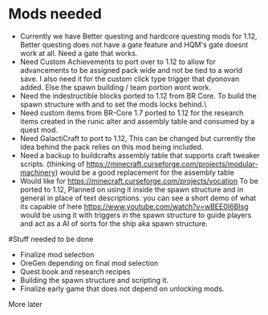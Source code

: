 # Mods needed

* Currently we have Better questing and hardcore questing mods for 1.12, Better questing does not have a gate feature and HQM's gate doesnt work at all. Need a gate that works.
* Need Custom Achievements to port over to 1.12 to allow for advancements to be assigned pack wide and not be tied to a world save. I also need it for the custom click type trigger that dyonovan added. Else the spawn building / team portion wont work.
* Need the indestructible blocks ported to 1.12 from BR Core. To build the spawn structure with and to set the mods locks behind.\
* Need custom items from BR-Core 1.7 ported to 1.12 for the research items created in the runic alter and assembly table and consumed by a quest mod.
* Need GalactiCraft to port to 1.12, This can be changed but currently the idea behind the pack relies on this mod being included.
* Need a backup to buildcrafts assembly table that supports craft tweaker scripts. (thinking of https://minecraft.curseforge.com/projects/modular-machinery) would be a good replacement for the assembly table
* Would like for https://minecraft.curseforge.com/projects/vocation To be ported to 1.12, Planned on using it inside the spawn structure and in general in place of text descriptions. you can see a short demo of what its capable of here https://www.youtube.com/watch?v=wBEE0I6BIsg would be using it with triggers in the spawn structure to guide players and act as a AI of sorts for the ship aka spawn structure.

#Stuff needed to be done

* Finalize mod selection
* OreGen depending on final mod selection
* Quest book and research recipes
* Building the spawn structure and scripting it.
* Finalize early game that does not depend on unlocking mods.

More later
